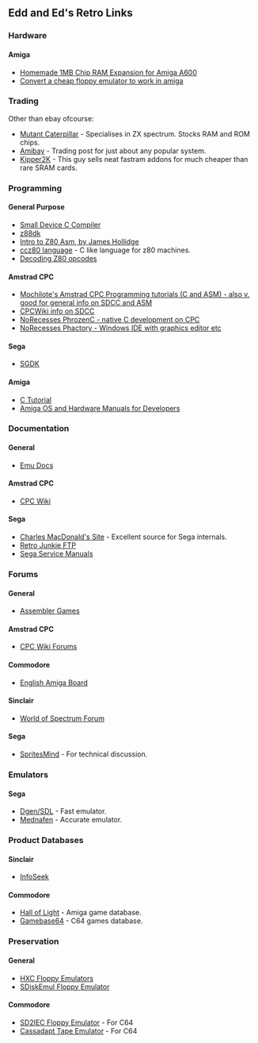 ## Edd and Ed's Retro Links

### Hardware

#### Amiga

- [Homemade 1MB Chip RAM Expansion for Amiga A600](http://elgensrepairs.blogspot.co.uk/2012/10/homemade-1mb-chip-ram-expansion-for.html)
- [Convert a cheap floppy emulator to work in amiga](http://cortexamigafloppydrive.wordpress.com/)

### Trading

Other than ebay ofcourse:

- [Mutant Caterpillar](http://www.mutant-caterpillar.co.uk/) - Specialises in ZX spectrum. Stocks RAM and ROM chips.
- [Amibay](http://www.amibay.com/) - Trading post for just about any popular system.
- [Kipper2K](http://kipper2k.com/amigaforsale/) - This guy sells neat fastram addons for much cheaper than rare SRAM cards.

### Programming

#### General Purpose

- [Small Device C Compiler](http://sdcc.sourceforge.net/)
- [z88dk](http://www.z88dk.org/forum/)
- [Intro to Z80 Asm, by James Hollidge](http://www.worldofspectrum.org/Z80.html)
- [ccz80 language](http://www.telefonica.net/web2/emilioguerrero/ccz80/ccz80.html) - C like language for z80 machines.
- [Decoding Z80 opcodes](http://www.z80.info/decoding.htm)

#### Amstrad CPC
- [Mochilote's Amstrad CPC Programming tutorials (C and ASM) - also v. good for general info on SDCC and ASM](http://www.cpcmania.com/Docs/Programming/Programming.htm)
- [CPCWiki info on SDCC](http://cpcwiki.eu/index.php/SDCC_and_CPC)
- [NoRecesses PhrozenC - native C development on CPC](http://cpcrulez.fr/coding-crossdev-phrozenC.htm)
- [NoRecesses Phactory - Windows IDE with graphics editor etc](http://www.norecess.net/phactory.html)

#### Sega

- [SGDK](https://code.google.com/p/sgdk/)

#### Amiga

- [C Tutorial](http://www.pcguru.plus.com/tutorial/amiga_c.html)
- [Amiga OS and Hardware Manuals for Developers](http://amigadev.elowar.com/)

### Documentation

#### General

- [Emu Docs](http://emu-docs.org/)

#### Amstrad CPC
- [CPC Wiki](http://cpcwiki.eu/)

#### Sega

- [Charles MacDonald's Site](http://www.youtube.com/watch?v=PJvYprLDcRs) - Excellent source for Sega internals.
- [Retro Junkie FTP](http://retrojunkie.net/ftp/)
- [Sega Service Manuals](http://www.assemblergames.com/forums/showthread.php?44343-Sega-Service-Manuals)

### Forums

#### General

- [Assembler Games](http://assemblergames.com)
 
#### Amstrad CPC
- [CPC Wiki Forums](http://www.cpcwiki.eu/forum/)

#### Commodore

- [English Amiga Board](http://eab.abime.net/)

#### Sinclair

- [World of Spectrum Forum](http://www.worldofspectrum.org/forums/)

#### Sega

- [SpritesMind](http://gendev.spritesmind.net/forum/) - For technical discussion.

### Emulators

#### Sega

- [Dgen/SDL](http://dgen.sourceforge.net/) - Fast emulator.
- [Mednafen](http://mednafen.sourceforge.net/) - Accurate emulator.

### Product Databases

#### Sinclair

- [InfoSeek](http://www.worldofspectrum.org/infoseek.cgi)

#### Commodore

- [Hall of Light](http://hol.abime.net/) - Amiga game database.
- [Gamebase64](http://www.youtube.com/watch?v=PJvYprLDcRs) - C64 games database.

### Preservation

#### General

- [HXC Floppy Emulators](http://hxc2001.com/)
- [SDiskEmul Floppy Emulator](http://atariamiga.free.fr/sdiskemul.php)

#### Commodore

- [SD2IEC Floppy Emulator](http://www.sd2iec.co.uk/) - For C64
- [Cassadapt Tape Emulator](http://c8d.cbm8bit.com/cassadapt.php) - For C64
